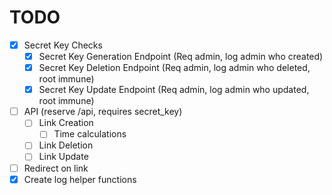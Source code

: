 # TODO

- [x] Secret Key Checks
  - [x] Secret Key Generation Endpoint (Req admin, log admin who created)
  - [x] Secret Key Deletion Endpoint (Req admin, log admin who deleted, root immune)
  - [x] Secret Key Update Endpoint (Req admin, log admin who updated, root immune)
- [ ] API (reserve /api, requires secret_key)
  - [ ] Link Creation
    - [ ] Time calculations
  - [ ] Link Deletion
  - [ ] Link Update
- [ ] Redirect on link
- [x] Create log helper functions
